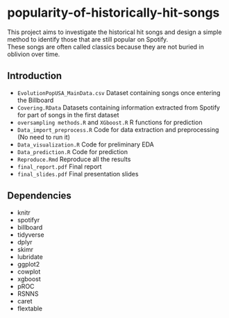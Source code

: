 # popularity-of-historically-hit-songs
This project aims to investigate the historical hit songs and design a simple method to identify those that are still popular on Spotify.  
These songs are often called classics because they are not buried in oblivion over time. 
## Introduction
* `EvolutionPopUSA_MainData.csv`    Dataset containing songs once entering the Billboard
* `Covering.RData`    Datasets containing information extracted from Spotify for part of songs in the first dataset
* `oversampling methods.R` and `XGboost.R`     R functions for prediction
* `Data_import_preprocess.R`    Code for data extraction and preprocessing (No need to run it)
* `Data_visualization.R`    Code for preliminary EDA
* `Data_prediction.R`     Code for prediction
* `Reproduce.Rmd`       Reproduce all the results 
* `final_report.pdf`    Final report
* `final_slides.pdf`    Final presentation slides
## Dependencies
* knitr
* spotifyr
* billboard
* tidyverse
* dplyr
* skimr
* lubridate
* ggplot2
* cowplot
* xgboost
* pROC
* RSNNS
* caret
* flextable
